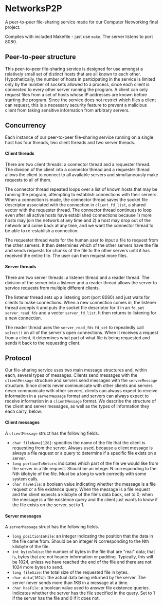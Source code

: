# NetworksP2P

A peer-to-peer file-sharing service made for our Computer Networking final project.

Compiles with included Makefile - just use `make`. The server listens to port 8080.

## Peer-to-peer structure

This peer-to-peer file-sharing service is designed for use amongst a relatively small set of distinct hosts that are all known to each other. Hypothetically, the number of hosts in participating in the service is limited only by the number of sockets allowed to a process, since each client is connected to every other server running the program. A client can only request files from a set of hosts whose IP addresses are known before starting the program. Since the service does not restrict which files a client can request, this is a necessary security feature to prevent a malicious client from taking sensitive information from arbitrary servers. 

## Concurrency

Each instance of our peer-to-peer file-sharing service running on a single host has four threads, two client threads and two server threads.

#### Client threads

There are two client threads: a connector thread and a requester thread. The division of the client into a connector thread and a requester thread allows the client to connect to all available servers and simultaneously make requests to all of them.

The connector thread repeated loops over a list of known hosts that may be running the program, attempting to establish connections with their servers. When a connection is made, the connector thread saves the socket file descriptor associated with the connection in `client_fd_list`, a shared vector with the requester thread. The connector thread continues to loop even after all active hosts have established connections because 1) more hosts may join the network at any time and 2) a host may drop out of the network and come back at any time, and we want the connector thread to be able to re-establish a connection.

The requester thread waits for the human user to input a file to request from the other servers. It then determines which of the other servers have the file and sends requests for chunks of the file to the other servers until it has received the entire file. The user can then request more files.

#### Server threads

There are two server threads: a listener thread and a reader thread. The division of the server into a listener and a reader thread allows the server to service requests from multiple different clients.

The listener thread sets up a listening port (port 8080) and just waits for clients to make connections. When a new connection comes in, the listener thread accepts it and puts the socket file descriptor for it in an `fd_set` `server_read_fds` and a vector `server_fd_list`. It then returns to listening for a new connection.

The reader thread uses the `server_read_fds` `fd_set` to repeatedly call `select()` on all of the server's open connections. When it receives a request from a client, it determines what part of what file is being requested and sends it back to the requesting client.

## Protocol

Our file-sharing service uses two main message structures and, within each, several types of messages. Clients send messages with the `clientMessage` structure and servers send messages with the `serverMessage` structure. Since clients never communicate with other clients and servers never communicate with other servers, clients can always expect to receive information in a `serverMessage` format and servers can always expect to receive information in a `clientMessage` format. We describe the structure of the client and server messages, as well as the types of information they each carry, below.

#### Client messages

A `clientMessage` struct has the following fields.

- `char fileName[128]`: specifies the name of the file that the client is requesting from the server. Always used, because a client message is always a file request or a query to determine if a specific file exists on a server.
- `long portionToReturn`: indicates which part of the file we would like from the server in a file request. Should be an integer N corresponding to the Nth kilobyte of the file. Must be a long to work correctly with some system calls.
- `char haveFile`: a boolean value indicating whether the message is a file request or a file existence query. When the message is a file request and the client expects a kilobyte of the file's data back, set to 0; when the message is a file existence query and the client just wants to know if the file exists on the server, set to 1.

#### Server messages

A `serverMessage` struct has the following fields.

- `long positionInFile`: an integer indicating the position that the data in the file came from. Should be an integer N corresponding to the Nth kilobyte of the file.
- `int bytesToUse`: the number of bytes in the file that are "real" data; that is, bytes that are not header information or padding. Typically, this will be 1024, unless we have reached the end of the file and there are not 1024 more bytes to send.
- `long fileSize`: the total size of the requested file in bytes.
- `char data[1024]`: the actual data being returned by the server. The server never sends more than 1KB in a message at a time.
- `char hasFile`: a boolean value used to answer file existence queries. Indicates whether the server has the file specified in the query. Set to 1 if the server has the file and 0 if it does not.
